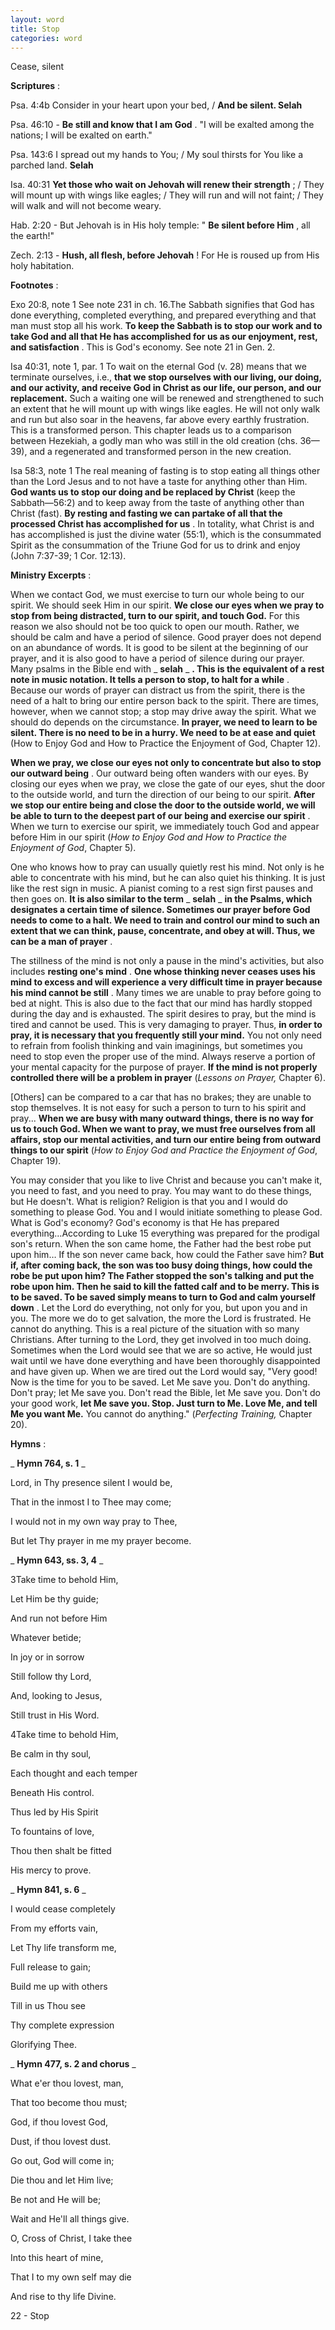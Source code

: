 ```yaml
---
layout: word
title: Stop
categories: word
---
```


Cease, silent

**Scriptures** :

Psa. 4:4b Consider in your heart upon your bed, / **And be silent. Selah**

Psa. 46:10 - **Be still and know that I am God** . "I will be exalted among the nations; I will be exalted on earth."

Psa. 143:6 I spread out my hands to You; / My soul thirsts for You like a parched land. **Selah**

Isa. 40:31 **Yet those who wait on Jehovah will renew their strength** ; / They will mount up with wings like eagles; / They will run and will not faint; / They will walk and will not become weary.

Hab. 2:20 - But Jehovah is in His holy temple: " **Be silent before Him** , all the earth!"

Zech. 2:13 - **Hush, all flesh, before Jehovah** ! For He is roused up from His holy habitation.

**Footnotes** :

Exo 20:8, note 1 See note 231 in ch. 16.The Sabbath signifies that God has done everything, completed everything, and prepared everything and that man must stop all his work. **To keep the Sabbath is to stop our work and to take God and all that He has accomplished for us as our enjoyment, rest, and satisfaction** . This is God's economy. See note 21 in Gen. 2.

Isa 40:31, note 1, par. 1 To wait on the eternal God (v. 28) means that we terminate ourselves, i.e., **that we stop ourselves with our living, our doing, and our activity, and receive God in Christ as our life, our person, and our replacement.** Such a waiting one will be renewed and strengthened to such an extent that he will mount up with wings like eagles. He will not only walk and run but also soar in the heavens, far above every earthly frustration. This is a transformed person. This chapter leads us to a comparison between Hezekiah, a godly man who was still in the old creation (chs. 36—39), and a regenerated and transformed person in the new creation.

Isa 58:3, note 1 The real meaning of fasting is to stop eating all things other than the Lord Jesus and to not have a taste for anything other than Him. **God wants us to stop our doing and be replaced by Christ** (keep the Sabbath—56:2) and to keep away from the taste of anything other than Christ (fast). **By resting and fasting we can partake of all that the processed Christ has accomplished for us** . In totality, what Christ is and has accomplished is just the divine water (55:1), which is the consummated Spirit as the consummation of the Triune God for us to drink and enjoy (John 7:37-39; 1 Cor. 12:13).

**Ministry Excerpts** :

When we contact God, we must exercise to turn our whole being to our spirit. We should seek Him in our spirit. **We close our eyes when we pray to stop from being distracted, turn to our spirit, and touch God.** For this reason we also should not be too quick to open our mouth. Rather, we should be calm and have a period of silence. Good prayer does not depend on an abundance of words. It is good to be silent at the beginning of our prayer, and it is also good to have a period of silence during our prayer. Many psalms in the Bible end with _ **selah** _ **. This is the equivalent of a rest note in music notation. It tells a person to stop, to halt for a while** . Because our words of prayer can distract us from the spirit, there is the need of a halt to bring our entire person back to the spirit. There are times, however, when we cannot stop; a stop may drive away the spirit. What we should do depends on the circumstance. **In prayer, we need to learn to be silent. There is no need to be in a hurry. We need to be at ease and quiet** (How to Enjoy God and How to Practice the Enjoyment of God, Chapter 12).

**When we pray, we close our eyes not only to concentrate but also to stop our outward being** . Our outward being often wanders with our eyes. By closing our eyes when we pray, we close the gate of our eyes, shut the door to the outside world, and turn the direction of our being to our spirit. **After we stop our entire being and close the door to the outside world, we will be able to turn to the deepest part of our being and exercise our spirit** . When we turn to exercise our spirit, we immediately touch God and appear before Him in our spirit (_How to Enjoy God and How to Practice the Enjoyment of God_, Chapter 5).

One who knows how to pray can usually quietly rest his mind. Not only is he able to concentrate with his mind, but he can also quiet his thinking. It is just like the rest sign in music. A pianist coming to a rest sign first pauses and then goes on. **It is also similar to the term** _ **selah** _ **in the Psalms, which designates a certain time of silence. Sometimes our prayer before God needs to come to a halt. We need to train and control our mind to such an extent that we can think, pause, concentrate, and obey at will. Thus, we can be a man of prayer** .

The stillness of the mind is not only a pause in the mind's activities, but also includes **resting one's mind** . **One whose thinking never ceases uses his mind to excess and will experience a very difficult time in prayer because his mind cannot be still** . Many times we are unable to pray before going to bed at night. This is also due to the fact that our mind has hardly stopped during the day and is exhausted. The spirit desires to pray, but the mind is tired and cannot be used. This is very damaging to prayer. Thus, **in order to pray, it is necessary that you frequently still your mind.** You not only need to refrain from foolish thinking and vain imaginings, but sometimes you need to stop even the proper use of the mind. Always reserve a portion of your mental capacity for the purpose of prayer. **If the mind is not properly controlled there will be a problem in prayer** (_Lessons on Prayer,_ Chapter 6).

[Others] can be compared to a car that has no brakes; they are unable to stop themselves. It is not easy for such a person to turn to his spirit and pray... **When we are busy with many outward things, there is no way for us to touch God. When we want to pray, we must free ourselves from all affairs, stop our mental activities, and turn our entire being from outward things to our spirit** (_How to Enjoy God and Practice the Enjoyment of God_, Chapter 19).

You may consider that you like to live Christ and because you can't make it, you need to fast, and you need to pray. You may want to do these things, but He doesn't. What is religion? Religion is that you and I would do something to please God. You and I would initiate something to please God. What is God's economy? God's economy is that He has prepared everything…According to Luke 15 everything was prepared for the prodigal son's return. When the son came home, the Father had the best robe put upon him… If the son never came back, how could the Father save him? **But if, after coming back, the son was too busy doing things, how could the robe be put upon him? The Father stopped the son's talking and put the robe upon him. Then he said to kill the fatted calf and to be merry. This is to be saved. To be saved simply means to turn to God and calm yourself down** . Let the Lord do everything, not only for you, but upon you and in you. The more we do to get salvation, the more the Lord is frustrated. He cannot do anything. This is a real picture of the situation with so many Christians. After turning to the Lord, they get involved in too much doing. Sometimes when the Lord would see that we are so active, He would just wait until we have done everything and have been thoroughly disappointed and have given up. When we are tired out the Lord would say, "Very good! Now is the time for you to be saved. Let Me save you. Don't do anything. Don't pray; let Me save you. Don't read the Bible, let Me save you. Don't do your good work, **let Me save you. Stop. Just turn to Me. Love Me, and tell Me you want Me.** You cannot do anything." (_Perfecting Training,_ Chapter 20).

**Hymns** :

_ **Hymn 764, s. 1** _

Lord, in Thy presence silent I would be,

That in the inmost I to Thee may come;

I would not in my own way pray to Thee,

But let Thy prayer in me my prayer become.

_ **Hymn 643, ss. 3, 4** _

3Take time to behold Him,

Let Him be thy guide;

And run not before Him

Whatever betide;

In joy or in sorrow

Still follow thy Lord,

And, looking to Jesus,

Still trust in His Word.

4Take time to behold Him,

Be calm in thy soul,

Each thought and each temper

Beneath His control.

Thus led by His Spirit

To fountains of love,

Thou then shalt be fitted

His mercy to prove.

_ **Hymn 841, s. 6** _

I would cease completely

From my efforts vain,

Let Thy life transform me,

Full release to gain;

Build me up with others

Till in us Thou see

Thy complete expression

Glorifying Thee.

_ **Hymn 477, s. 2 and chorus** _

What e'er thou lovest, man,

That too become thou must;

God, if thou lovest God,

Dust, if thou lovest dust.

Go out, God will come in;

Die thou and let Him live;

Be not and He will be;

Wait and He'll all things give.

O, Cross of Christ, I take thee

Into this heart of mine,

That I to my own self may die

And rise to thy life Divine.

22 - Stop
